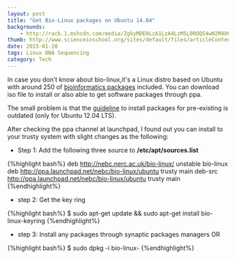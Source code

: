 ```yaml
---
layout: post
title: "Get Bio-Linux packages on Ubuntu 14.04"
backgrounds:
    - http://rack.1.mshcdn.com/media/ZgkyMDE0LzA1LzA4LzM5L0ROQS4wN2M4OC5qcGcKcAl0aHVtYgkxNDM4eAplCWpwZw/32d758dd/422/DNA.jpg
thumb: http://www.scienceinschool.org/sites/default/files/articleContentImages/5/dnapuzzle/issue5dnapuzzle1_large.jpg
date: 2015-01-20
tags: Linux DNA Sequencing
category: Tech
---
```


In case you don't know about bio-linux,it's a Linux distro based on Ubuntu with around 250 of <a href="http://environmentalomics.org/bio-linux-software-list/" target="_blank"> bioinformatics packages</a> included. You can download iso file to install or also able to get software packages through ppa.

The small problem is that the <a href="http://nebc.nerc.ac.uk/nebc_website_frozen/nebc.nerc.ac.uk//tools/bio-linux-7/other-bl-docs/package-repository" target="_blank">guideline</a> to install packages for pre-existing is outdated (only for Ubuntu 12.04 LTS). 

After checking the ppa channel at launchpad, I found out you can install to your trusty system with slight changes as the following:

* Step 1:
Add the following three source to **/etc/apt/sources.list**

{%highlight bash%}
deb http://nebc.nerc.ac.uk/bio-linux/ unstable bio-linux
deb http://ppa.launchpad.net/nebc/bio-linux/ubuntu trusty main
deb-src http://ppa.launchpad.net/nebc/bio-linux/ubuntu trusty main
{%endhighlight%}

* step 2:
Get the key ring

{%highlight bash%}
$ sudo apt-get update && sudo apt-get install bio-linux-keyring
{%endhighlight%}

* step 3:
Install any packages through synaptic packages managers 
OR

{%highlight bash%}
$ sudo dpkg -i bio-linux-<packagename>
{%endhighlight%}


